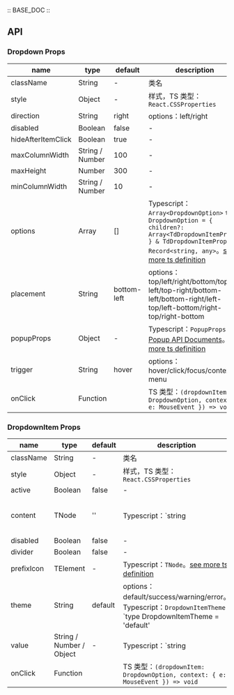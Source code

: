 :: BASE_DOC ::

## API
### Dropdown Props

name | type | default | description | required
-- | -- | -- | -- | --
className | String | - | 类名 | N
style | Object | - | 样式，TS 类型：`React.CSSProperties` | N
direction | String | right | options：left/right | N
disabled | Boolean | false | \- | N
hideAfterItemClick | Boolean | true | \- | N
maxColumnWidth | String / Number | 100 | \- | N
maxHeight | Number | 300 | \- | N
minColumnWidth | String / Number | 10 | \- | N
options | Array | [] | Typescript：`Array<DropdownOption>` `type DropdownOption = { children?: Array<TdDropdownItemProps> } & TdDropdownItemProps & Record<string, any>`。[see more ts definition](https://github.com/Tencent/tdesign-react/blob/develop/src/dropdown/type.ts) | N
placement | String | bottom-left | options：top/left/right/bottom/top-left/top-right/bottom-left/bottom-right/left-top/left-bottom/right-top/right-bottom | N
popupProps | Object | - | Typescript：`PopupProps`，[Popup API Documents](./popup?tab=api)。[see more ts definition](https://github.com/Tencent/tdesign-react/blob/develop/src/dropdown/type.ts) | N
trigger | String | hover | options：hover/click/focus/context-menu | N
onClick | Function |  | TS 类型：`(dropdownItem: DropdownOption, context: { e: MouseEvent }) => void`<br/> | N

### DropdownItem Props

name | type | default | description | required
-- | -- | -- | -- | --
className | String | - | 类名 | N
style | Object | - | 样式，TS 类型：`React.CSSProperties` | N
active | Boolean | false | \- | N
content | TNode | '' | Typescript：`string | TNode`。[see more ts definition](https://github.com/Tencent/tdesign-react/blob/develop/src/common.ts) | N
disabled | Boolean | false | \- | N
divider | Boolean | false | \- | N
prefixIcon | TElement | - | Typescript：`TNode`。[see more ts definition](https://github.com/Tencent/tdesign-react/blob/develop/src/common.ts) | N
theme | String | default | options：default/success/warning/error。Typescript：`DropdownItemTheme` `type DropdownItemTheme = 'default' | 'success' | 'warning' | 'error'`。[see more ts definition](https://github.com/Tencent/tdesign-react/blob/develop/src/dropdown/type.ts) | N
value | String / Number / Object | - | Typescript：`string | number | { [key: string]: any }` | N
onClick | Function |  | TS 类型：`(dropdownItem: DropdownOption, context: { e: MouseEvent }) => void`<br/> | N
